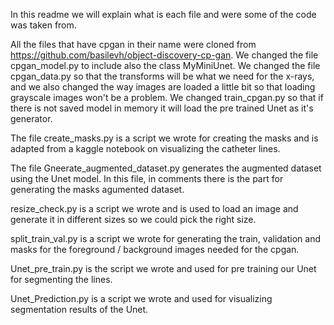 In this readme we will explain what is each file and were some of the code was taken from.

All the files that have cpgan in their name were cloned from https://github.com/basilevh/object-discovery-cp-gan.
We changed the file cpgan_model.py to include also the class MyMiniUnet.
We changed the file cpgan_data.py so that the transforms will be what we need for the x-rays, 
and we also changed the way images are loaded a little bit so that loading grayscale images 
won't be a problem.
We changed train_cpgan.py so that if there is not saved model in memory it will load the 
pre trained Unet as it's generator.

The file create_masks.py is a script we wrote for creating the masks and is adapted from a 
kaggle notebook on visualizing the catheter lines.

The file Gneerate_augmented_dataset.py generates the augmented dataset using the Unet model.
In this file, in comments there is the part for generating the masks agumented dataset.

resize_check.py is a script we wrote and is used to load an image and generate it in different sizes so we could pick the right size.

split_train_val.py is a script we wrote for generating the train, validation and masks for the 
foreground / background images needed for the cpgan.

Unet_pre_train.py is the script we wrote and used for pre training our Unet for segmenting the lines.

Unet_Prediction.py is a script we wrote and used for visualizing segmentation results of the Unet.
